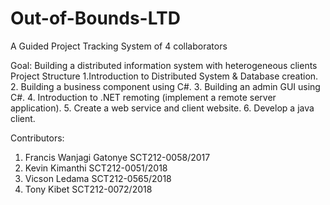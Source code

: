 # Out-of-Bounds-LTD
A Guided Project Tracking System of 4 collaborators

Goal: 
Building a distributed information system with heterogeneous clients
Project Structure
1.Introduction to Distributed System & Database creation.
2. Building a business component using C#.
3. Building an admin GUI using C#.
4. Introduction to .NET remoting (implement a remote server application).
5. Create a web service and client website.
6. Develop a java client.

Contributors:

1. Francis Wanjagi Gatonye 		SCT212-0058/2017
2. Kevin Kimanthi		SCT212-0051/2018
3. Vicson Ledama 		SCT212-0565/2018
4. Tony Kibet 			SCT212-0072/2018
